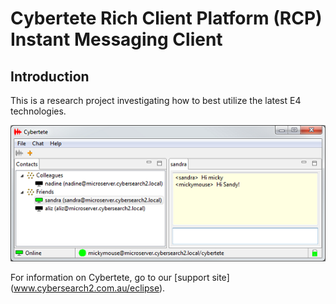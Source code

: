 # Cybertete Rich Client Platform (RCP) Instant Messaging Client

## Introduction

This is a research project investigating how to best utilize the latest E4 technologies.

![Cybertete](/images/cybertete-chat.png)

For information on Cybertete, go to our [support site] (www.cybersearch2.com.au/eclipse).

